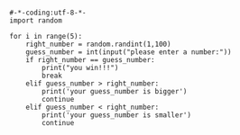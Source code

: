 <pre><code>
#-*-coding:utf-8-*-
import random

for i in range(5):
	right_number = random.randint(1,100)
	guess_number = int(input("please enter a number:"))
	if right_number == guess_number:
		print("you win!!!")
		break
	elif guess_number > right_number:
		print('your guess_number is bigger')
		continue
	elif guess_number < right_number:
		print('your guess_number is smaller')
		continue
</code></pre>
